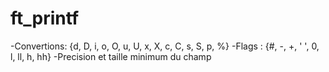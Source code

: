 # ft_printf
-Convertions:      {d, D, i, o, O, u, U, x, X, c, C, s, S, p, %} 
-Flags :           {#, -, +, ' ', 0, l, ll, h, hh}
-Precision et taille minimum du champ
